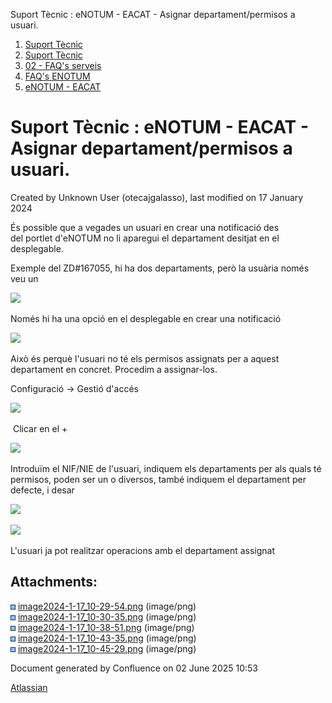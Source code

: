 Suport Tècnic : eNOTUM - EACAT - Asignar departament/permisos a usuari.  

1.  [Suport Tècnic](index.html)
2.  [Suport Tècnic](13893782.html)
3.  [02 - FAQ's serveis](26313393.html)
4.  [FAQ's ENOTUM](28705561.html)
5.  [eNOTUM - EACAT](eNOTUM---EACAT_36341078.html)

Suport Tècnic : eNOTUM - EACAT - Asignar departament/permisos a usuari.
=======================================================================

Created by Unknown User (otecajgalasso), last modified on 17 January 2024

  

És possible que a vegades un usuari en crear una notificació des del portlet d'eNOTUM no li aparegui el departament desitjat en el desplegable.

Exemple del ZD#167055, hi ha dos departaments, però la usuària només veu un

![](attachments/100008787/100008788.png)

Només hi ha una opció en el desplegable en crear una notificació

![](attachments/100008787/100008789.png)

  

Això és perquè l'usuari no té els permisos assignats per a aquest departament en concret. Procedim a assignar-los.

Configuració → Gestió d'accés

![](https://aoccat.zendesk.com/attachments/token/Hiqj1I2j7dMavJ7LEwtVnMr10/?name=image.png)

 Clicar en el +

![](https://aoccat.zendesk.com/attachments/token/Ny7Z5Oj98Y9DZnKWUNQ25jEnt/?name=image.png)

Introduïm el NIF/NIE de l'usuari, indiquem els departaments per als quals té permisos, poden ser un o diversos, també indiquem el departament per defecte, i desar

![](attachments/100008787/100008791.png)

  

![](attachments/100008787/100008792.png)

L'usuari ja pot realitzar operacions amb el departament assignat

  

  

Attachments:
------------

![](images/icons/bullet_blue.gif) [image2024-1-17\_10-29-54.png](attachments/100008787/100008788.png) (image/png)  
![](images/icons/bullet_blue.gif) [image2024-1-17\_10-30-35.png](attachments/100008787/100008789.png) (image/png)  
![](images/icons/bullet_blue.gif) [image2024-1-17\_10-38-51.png](attachments/100008787/100008790.png) (image/png)  
![](images/icons/bullet_blue.gif) [image2024-1-17\_10-43-35.png](attachments/100008787/100008791.png) (image/png)  
![](images/icons/bullet_blue.gif) [image2024-1-17\_10-45-29.png](attachments/100008787/100008792.png) (image/png)  

Document generated by Confluence on 02 June 2025 10:53

[Atlassian](http://www.atlassian.com/)